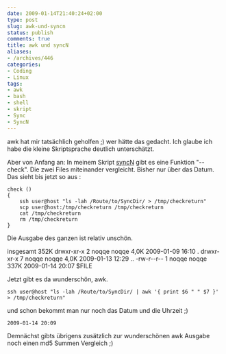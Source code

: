 ```yaml
---
date: 2009-01-14T21:40:24+02:00
type: post
slug: awk-und-syncn
status: publish
comments: true
title: awk und syncN
aliases:
- /archives/446
categories:
- Coding
- Linux
tags:
- awk
- bash
- shell
- skript
- Sync
- SyncN
---
```


awk hat mir tatsächlich geholfen ;) wer hätte das gedacht. Ich glaube ich habe die kleine Skriptsprache deutlich unterschätzt.

Aber von Anfang an: In meinem Skript [syncN](http://zwetschge.org/syncN/) gibt es eine Funktion "--check". Die zwei Files miteinander vergleicht. Bisher nur über das Datum. Das sieht bis jetzt so aus :


    check ()
    {
    	ssh user@host "ls -lah /Route/to/SyncDir/ > /tmp/checkreturn"
    	scp user@host:/tmp/checkreturn /tmp/checkreturn
    	cat /tmp/checkreturn
    	rm /tmp/checkreturn
    }


Die Ausgabe des ganzen ist relativ unschön.

insgesamt 352K
drwxr-xr-x 2 noqqe noqqe 4,0K 2009-01-09 16:10 .
drwxr-xr-x 7 noqqe noqqe 4,0K 2009-01-13 12:29 ..
-rw-r--r-- 1 noqqe noqqe 337K 2009-01-14 20:07 $FILE

Jetzt gibt es da wunderschön, awk.


    ssh user@host "ls -lah /Route/to/SyncDir/ | awk '{ print $6 " " $7 }' > /tmp/checkreturn"


und schon bekommt man nur noch das Datum und die Uhrzeit ;)


    2009-01-14 20:09


Demnächst gibts übrigens zusätzlich zur wunderschönen awk Ausgabe noch einen md5 Summen Vergleich ;)
